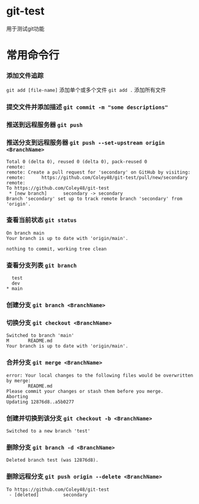 # git-test

用于测试git功能



# 常用命令行

### 添加文件追踪

`git add [file-name]` 添加单个或多个文件
`git add .` 添加所有文件


### 提交文件并添加描述 `git commit -m "some descriptions"`

### 推送到远程服务器 `git push`

### 推送分支到远程服务器 `git push --set-upstream origin <BranchName>`
```
Total 0 (delta 0), reused 0 (delta 0), pack-reused 0
remote:
remote: Create a pull request for 'secondary' on GitHub by visiting:
remote:      https://github.com/Coley48/git-test/pull/new/secondary
remote:
To https://github.com/Coley48/git-test
 * [new branch]      secondary -> secondary
Branch 'secondary' set up to track remote branch 'secondary' from 'origin'.
```


### 查看当前状态 `git status`

```
On branch main
Your branch is up to date with 'origin/main'.

nothing to commit, working tree clean
```

### 查看分支列表 `git branch`

```
  test
  dev
* main
```

### 创建分支 `git branch <BranchName>`


### 切换分支 `git checkout <BranchName>`

```
Switched to branch 'main'
M       README.md
Your branch is up to date with 'origin/main'.
```

### 合并分支 `git merge <BranchName>`

```
error: Your local changes to the following files would be overwritten by merge:
        README.md
Please commit your changes or stash them before you merge.
Aborting
Updating 12876d8..a5b0277
```

### 创建并切换到该分支 `git checkout -b <BranchName>`

```
Switched to a new branch 'test'
```

### 删除分支  `git branch -d <BranchName>`

```
Deleted branch test (was 12876d8).
```

### 删除远程分支 `git push origin --delete <BranchName>`

```
To https://github.com/Coley48/git-test
 - [deleted]         secondary
 ```

 
